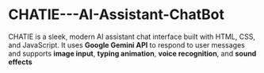 # CHATIE---AI-Assistant-ChatBot
CHATIE is a sleek, modern AI assistant chat interface built with HTML, CSS, and JavaScript. It uses **Google Gemini API** to respond to user messages and supports **image input**, **typing animation**, **voice recognition**, and **sound effects**
